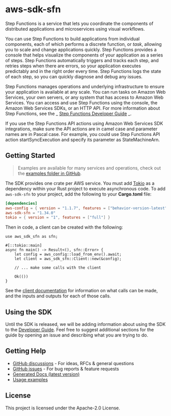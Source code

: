 # aws-sdk-sfn

Step Functions is a service that lets you coordinate the components of distributed applications and microservices using visual workflows.

You can use Step Functions to build applications from individual components, each of which performs a discrete function, or _task_, allowing you to scale and change applications quickly. Step Functions provides a console that helps visualize the components of your application as a series of steps. Step Functions automatically triggers and tracks each step, and retries steps when there are errors, so your application executes predictably and in the right order every time. Step Functions logs the state of each step, so you can quickly diagnose and debug any issues.

Step Functions manages operations and underlying infrastructure to ensure your application is available at any scale. You can run tasks on Amazon Web Services, your own servers, or any system that has access to Amazon Web Services. You can access and use Step Functions using the console, the Amazon Web Services SDKs, or an HTTP API. For more information about Step Functions, see the _ [Step Functions Developer Guide](https://docs.aws.amazon.com/step-functions/latest/dg/welcome.html) _.

If you use the Step Functions API actions using Amazon Web Services SDK integrations, make sure the API actions are in camel case and parameter names are in Pascal case. For example, you could use Step Functions API action startSyncExecution and specify its parameter as StateMachineArn.

## Getting Started

> Examples are available for many services and operations, check out the
> [examples folder in GitHub](https://github.com/awslabs/aws-sdk-rust/tree/main/examples).

The SDK provides one crate per AWS service. You must add [Tokio](https://crates.io/crates/tokio)
as a dependency within your Rust project to execute asynchronous code. To add `aws-sdk-sfn` to
your project, add the following to your **Cargo.toml** file:

```toml
[dependencies]
aws-config = { version = "1.1.7", features = ["behavior-version-latest"] }
aws-sdk-sfn = "1.34.0"
tokio = { version = "1", features = ["full"] }
```

Then in code, a client can be created with the following:

```rust,no_run
use aws_sdk_sfn as sfn;

#[::tokio::main]
async fn main() -> Result<(), sfn::Error> {
    let config = aws_config::load_from_env().await;
    let client = aws_sdk_sfn::Client::new(&config);

    // ... make some calls with the client

    Ok(())
}
```

See the [client documentation](https://docs.rs/aws-sdk-sfn/latest/aws_sdk_sfn/client/struct.Client.html)
for information on what calls can be made, and the inputs and outputs for each of those calls.

## Using the SDK

Until the SDK is released, we will be adding information about using the SDK to the
[Developer Guide](https://docs.aws.amazon.com/sdk-for-rust/latest/dg/welcome.html). Feel free to suggest
additional sections for the guide by opening an issue and describing what you are trying to do.

## Getting Help

* [GitHub discussions](https://github.com/awslabs/aws-sdk-rust/discussions) - For ideas, RFCs & general questions
* [GitHub issues](https://github.com/awslabs/aws-sdk-rust/issues/new/choose) - For bug reports & feature requests
* [Generated Docs (latest version)](https://awslabs.github.io/aws-sdk-rust/)
* [Usage examples](https://github.com/awslabs/aws-sdk-rust/tree/main/examples)

## License

This project is licensed under the Apache-2.0 License.

